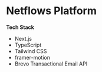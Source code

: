 # Netflows Platform
**Tech Stack**
- Next.js
- TypeScript
- Tailwind CSS
- framer-motion
- Brevo Transactional Email API
